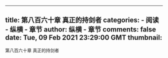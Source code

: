 
---
title: 第八百六十章  真正的持剑者
categories: 
    - 阅读
    - 纵横 - 章节
author: 纵横 - 章节
comments: false
date: Tue, 09 Feb 2021 23:29:00 GMT
thumbnail: 
---

<div>   
第八百六十章  真正的持剑者  
</div>
            